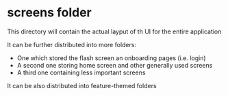 # screens folder

This directory will contain the actual layput of th UI for the entire application

It can be further distributed into more folders:
- One which stored the flash screen an onboarding pages (i.e. login)
- A second one storing home screen and other generally used screens
- A third one containing less important screens

It can be also distributed into feature-themed folders